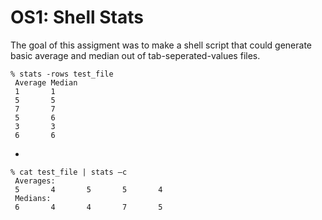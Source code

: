 # OS1: Shell Stats

The goal of this assigment was to make a shell script that could generate basic
average and median out of tab-seperated-values files.

	% stats -rows test_file
	 Average Median
	 1       1
	 5       5
	 7       7
	 5       6
	 3       3
	 6       6

-

	% cat test_file | stats –c
	 Averages:
	 5       4       5       5       4
	 Medians:
	 6       4       4       7       5
